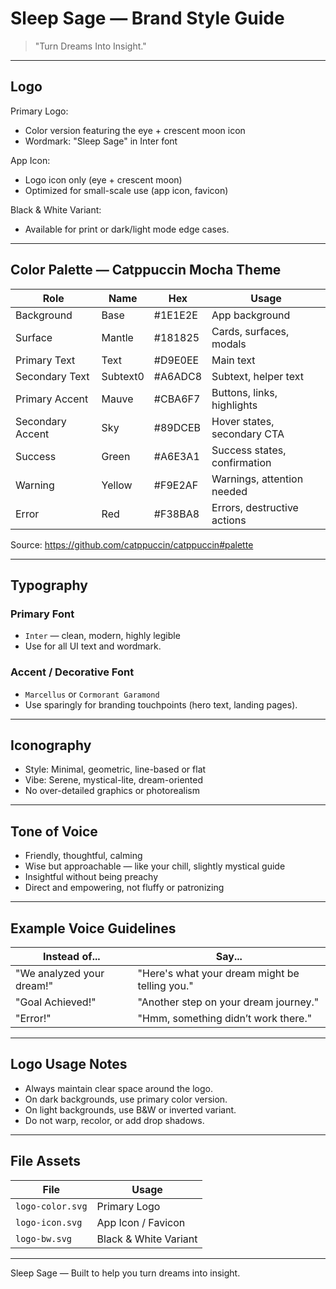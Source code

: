 # Sleep Sage — Brand Style Guide

> "Turn Dreams Into Insight."

---

## Logo

Primary Logo:
- Color version featuring the eye + crescent moon icon
- Wordmark: "Sleep Sage" in Inter font

App Icon:
- Logo icon only (eye + crescent moon)
- Optimized for small-scale use (app icon, favicon)

Black & White Variant:
- Available for print or dark/light mode edge cases.

---

## Color Palette — Catppuccin Mocha Theme

| Role               | Name       | Hex      | Usage                          |
|-------------------|------------|----------|--------------------------------|
| Background        | Base       | #1E1E2E  | App background                 |
| Surface           | Mantle     | #181825  | Cards, surfaces, modals        |
| Primary Text      | Text       | #D9E0EE  | Main text                      |
| Secondary Text    | Subtext0   | #A6ADC8  | Subtext, helper text           |
| Primary Accent    | Mauve      | #CBA6F7  | Buttons, links, highlights     |
| Secondary Accent  | Sky        | #89DCEB  | Hover states, secondary CTA    |
| Success           | Green      | #A6E3A1  | Success states, confirmation   |
| Warning           | Yellow     | #F9E2AF  | Warnings, attention needed     |
| Error             | Red        | #F38BA8  | Errors, destructive actions    |

Source: https://github.com/catppuccin/catppuccin#palette

---

## Typography

### Primary Font
- `Inter` — clean, modern, highly legible
- Use for all UI text and wordmark.

### Accent / Decorative Font
- `Marcellus` or `Cormorant Garamond`
- Use sparingly for branding touchpoints (hero text, landing pages).

---

## Iconography

- Style: Minimal, geometric, line-based or flat
- Vibe: Serene, mystical-lite, dream-oriented
- No over-detailed graphics or photorealism

---

## Tone of Voice

- Friendly, thoughtful, calming
- Wise but approachable — like your chill, slightly mystical guide
- Insightful without being preachy
- Direct and empowering, not fluffy or patronizing

---

## Example Voice Guidelines

| Instead of...            | Say...                          |
|-------------------------|--------------------------------|
| "We analyzed your dream!" | "Here's what your dream might be telling you." |
| "Goal Achieved!"         | "Another step on your dream journey." |
| "Error!"                 | "Hmm, something didn’t work there." |

---

## Logo Usage Notes

- Always maintain clear space around the logo.
- On dark backgrounds, use primary color version.
- On light backgrounds, use B&W or inverted variant.
- Do not warp, recolor, or add drop shadows.

---

## File Assets
| File | Usage |
|------|-------|
| `logo-color.svg` | Primary Logo |
| `logo-icon.svg` | App Icon / Favicon |
| `logo-bw.svg` | Black & White Variant |

---

Sleep Sage — Built to help you turn dreams into insight.
